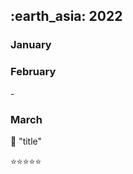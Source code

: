 <h2> :earth_asia: 2022 </h2>
<h3> January </h3>






<h3> February </h3>
- 


<h3> March </h3>



:closed_book: "title"

:star::star::star::star::star:
